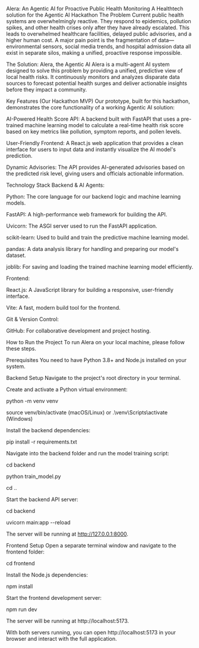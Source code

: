 Alera: An Agentic AI for Proactive Public Health Monitoring
A Healthtech solution for the Agentic AI Hackathon
The Problem
Current public health systems are overwhelmingly reactive. They respond to epidemics, pollution spikes, and other health crises only after they have already escalated. This leads to overwhelmed healthcare facilities, delayed public advisories, and a higher human cost. A major pain point is the fragmentation of data—environmental sensors, social media trends, and hospital admission data all exist in separate silos, making a unified, proactive response impossible.

The Solution: Alera, the Agentic AI
Alera is a multi-agent AI system designed to solve this problem by providing a unified, predictive view of local health risks. It continuously monitors and analyzes disparate data sources to forecast potential health surges and deliver actionable insights before they impact a community.

Key Features (Our Hackathon MVP)
Our prototype, built for this hackathon, demonstrates the core functionality of a working Agentic AI solution:

AI-Powered Health Score API: A backend built with FastAPI that uses a pre-trained machine learning model to calculate a real-time health risk score based on key metrics like pollution, symptom reports, and pollen levels.

User-Friendly Frontend: A React.js web application that provides a clean interface for users to input data and instantly visualize the AI model's prediction.

Dynamic Advisories: The API provides AI-generated advisories based on the predicted risk level, giving users and officials actionable information.

Technology Stack
Backend & AI Agents:

Python: The core language for our backend logic and machine learning models.

FastAPI: A high-performance web framework for building the API.

Uvicorn: The ASGI server used to run the FastAPI application.

scikit-learn: Used to build and train the predictive machine learning model.

pandas: A data analysis library for handling and preparing our model's dataset.

joblib: For saving and loading the trained machine learning model efficiently.

Frontend:

React.js: A JavaScript library for building a responsive, user-friendly interface.

Vite: A fast, modern build tool for the frontend.

Git & Version Control:

GitHub: For collaborative development and project hosting.

How to Run the Project
To run Alera on your local machine, please follow these steps.

Prerequisites
You need to have Python 3.8+ and Node.js installed on your system.

Backend Setup
Navigate to the project's root directory in your terminal.

Create and activate a Python virtual environment:

python -m venv venv

source venv/bin/activate (macOS/Linux) or .\venv\Scripts\activate (Windows)

Install the backend dependencies:

pip install -r requirements.txt

Navigate into the backend folder and run the model training script:

cd backend

python train_model.py

cd ..

Start the backend API server:

cd backend

uvicorn main:app --reload

The server will be running at http://127.0.0.1:8000.

Frontend Setup
Open a separate terminal window and navigate to the frontend folder:

cd frontend

Install the Node.js dependencies:

npm install

Start the frontend development server:

npm run dev

The server will be running at http://localhost:5173.

With both servers running, you can open http://localhost:5173 in your browser and interact with the full application.
